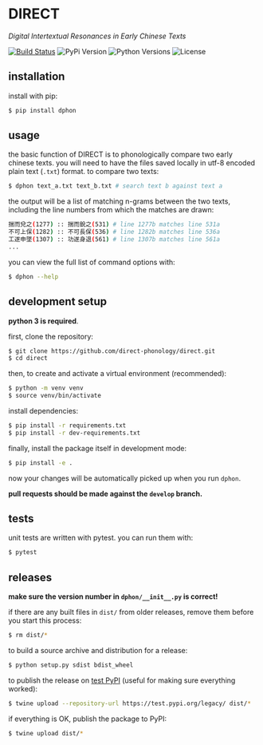 # DIRECT
_Digital Intertextual Resonances in Early Chinese Texts_

[![Build Status](https://travis-ci.org/direct-phonology/direct.svg?branch=master)](https://travis-ci.org/direct-phonology/direct)
![PyPi Version](https://img.shields.io/pypi/v/dphon.svg?style=flat)
![Python Versions](https://img.shields.io/pypi/pyversions/dphon.svg?style=flat)
![License](https://img.shields.io/pypi/l/dphon.svg?style=flat)

## installation

install with pip:

```sh
$ pip install dphon
```

## usage

the basic function of DIRECT is to phonologically compare two early chinese texts. you will need to have the files saved locally in utf-8 encoded plain text (`.txt`) format. to compare two texts:

```sh
$ dphon text_a.txt text_b.txt # search text b against text a
```

the output will be a list of matching n-grams between the two texts, including the line numbers from which the matches are drawn:

```sh
揣而兌之(1277) :: 揣而銳之(531) # line 1277b matches line 531a
不可上保(1282) :: 不可長保(536) # line 1282b matches line 536a
工遂申墜(1307) :: 功遂身退(561) # line 1307b matches line 561a
...
```

you can view the full list of command options with:
```sh
$ dphon --help
```

## development setup

**python 3 is required**. 

first, clone the repository:

```sh
$ git clone https://github.com/direct-phonology/direct.git
$ cd direct
```

then, to create and activate a virtual environment (recommended):

```sh
$ python -m venv venv
$ source venv/bin/activate
```

install dependencies:

```sh
$ pip install -r requirements.txt
$ pip install -r dev-requirements.txt
```

finally, install the package itself in development mode:

```sh
$ pip install -e .
```

now your changes will be automatically picked up when you run `dphon`.

**pull requests should be made against the `develop` branch.**

## tests

unit tests are written with pytest. you can run them with:

```sh
$ pytest
```

## releases

**make sure the version number in `dphon/__init__.py` is correct!**

if there are any built files in `dist/` from older releases, remove them before
you start this process:

```sh
$ rm dist/*
```

to build a source archive and distribution for a release:

```sh
$ python setup.py sdist bdist_wheel
```

to publish the release on [test PyPI](https://test.pypi.org/) (useful for making sure everything worked):

```sh
$ twine upload --repository-url https://test.pypi.org/legacy/ dist/*
```

if everything is OK, publish the package to PyPI:

```sh
$ twine upload dist/*
```
